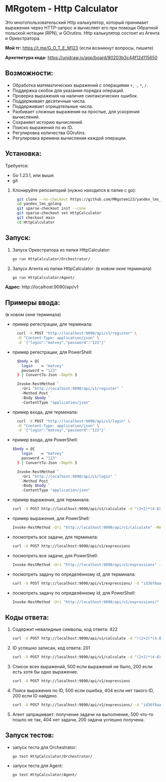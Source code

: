 # MRgotem - Http Calculator

Это многопользовательский Http калькулятор, который принимает выражения через HTTP-запрос и вычисляет его при помощи Обратной польской нотации (RPN), и GOrutins.
Http калькулятор состоит из Агента и Оркестратора.

**Мой тг:** https://t.me/G_O_T_E_M123
(если возникнут вопросы, пишите)

**Архетектура кода:** https://unidraw.io/app/board/80203b3c44f12d115650

## Возможности:
  - Обработка математических выражений с операциями `+`, `-`, `*`, `/`.
  - Поддержка скобок для указания порядка операций.
  - Проверка выражения на наличие синтаксических ошибок.
  - Поддерживает десятичные числа.
  - Поддерживает отрицательные числа.
  - Разбивает сложные выражения на простые, для ускорения вычислений.
  - Сохраняет историю вычислений.
  - Поиско выражений по их ID.
  - Регулировка количества GOrutins.
  - Регулировка времени вычисления каждой операции.

## Установка:
  Требуется:
   - Go 1.23.1, или выше.
   - git

  1. Клонируйте репозиторий (нужно находится в папке с go):
     ```bash
       git clone --no-checkout https://github.com/MRgotem123/yandex_lms_golang.git
       cd yandex_lms_golang
       git sparse-checkout init --cone
       git sparse-checkout set HttpCalculator
       git checkout main
       cd HttpCalculator
     ```

## Запуск:

  1. Запуск Оркестратора из папки HttpCalculator:
     ```bash
     go run HttpCalculator/Orchestrator/
     ```
     
  2. Запуск Агента из папки HttpCalculator:
     (в новом окне терминала)
     ```bash
     go run HttpCalculator/Agent/
     ```

**Адрес:** http://localhost:9090/api/v1

## Примеры ввода:
  (в новом окне терминала)
  - пример регестрации, для терменала:
    ```bash
      curl -X POST "http://localhost:9090/api/v1/register" \
      -H "Content-Type: application/json" \
      -d '{"login":"matvey","password":"123"}'
    ```

  - пример регестрации, для PowerShell:
    ```bash
      $body = @{
        login    = "matvey"
        password = "123"
      } | ConvertTo-Json -Depth 3

      Invoke-RestMethod `
        -Uri "http://localhost:9090/api/v1/register" `
        -Method Post `
        -Body $body `
        -ContentType "application/json"
    ```

  - пример входа, для терменала:
    ```bash
      curl -X POST "http://localhost:9090/api/v1/login" \
      -H "Content-Type: application/json" \
      -d '{"login":"matvey","password":"123"}'
    ```

  - пример входа, для PowerShell:
    ```bash
    $body = @{
        login    = "matvey"
        password = "123"
      } | ConvertTo-Json -Depth 3

      Invoke-RestMethod `
        -Uri "http://localhost:9090/api/v1/login" `
        -Method Post `
        -Body $body `
        -ContentType "application/json"
    ```
  
  - пример выражения, для терминала:
     ```bash
     curl -X POST http://localhost:9090/api/v1/calculate -d "(2+2)*(4-8)"
     ```
     
  - пример выражения, для PowerShell:
      ```bash
      Invoke-RestMethod -Uri "http://localhost:9090/api/v1/calculate" -Method Post -Body "(2+2)*(4-8)"
      ```
    
  - посмотреть все задачи, для терминала:
      ```bash
      curl -X POST http://localhost:9090/api/v1/expressions
      ```
      
  - посмотреть все задачи, для PowerShell:
      ```bash
      Invoke-RestMethod -Uri "http://localhost:9090/api/v1/expressions" -Method Post
      ```

  - посмотреть задачу по определённому id, для терминала:
      ```bash
      curl -X POST http://localhost:9090/api/v1/expressions/ -d "id36f8aa562f"
      ```
      
  - посмотреть задачу по определённому id, для PowerShell:
      ```bash
      Invoke-RestMethod -Uri "http://localhost:9090/api/v1/expressions/" -Method Post -Body "id36f8aa562f"
      ```

## Коды ответа:
  1. Содержит невалидные символы, код ответа: 422
     ```bash
     curl -X POST http://localhost:9090/api/v1/calculate -d "!(2+2)*(4-8)"
     ```

  2. ID успешно записан, код ответа: 201
     ```bash
     curl -X POST http://localhost:9090/api/v1/calculate -d "(2+2)*(4-8)"
     ```

  3. Список всех выражений, 500 если выражений не было, 200 если есть хотя бы одно выражение.
     ```bash
     curl -X POST http://localhost:9090/api/v1/expressions
     ```

  4. Поиск выражения по ID, 500 если ошибка, 404 если нет такого ID, 200 если ID найдено.
     ```bash
     curl -X POST http://localhost:9090/api/v1/expressions/ -d "id36f8aa562f"
     ```

  5.  Агент запрашивает: получение задачи на выполнение, 500 что-то пошло не так, 404 нет задачи, 200 задача успешно получена.

## Запуск тестов:

  - запуск теста для Orchestrator:
    ```bash
    go test HttpCalculator/Orchestrator/
    ```

  - запуск теста для Agent:
    ```bash
    go test HttpCalculator/Agent/
    ```
